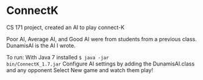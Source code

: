 # ConnectK
CS 171 project, created an AI to play connect-K

Poor AI, Average AI, and Good AI were from students from a previous class.
DunamisAI is the AI I wrote.

To run:
With Java 7 installed
<code>$ java -jar bin/ConnectK_1.7.jar</code>
Configure AI settings by adding the DunamisAI.class and any opponent
Select New game and watch them play!
